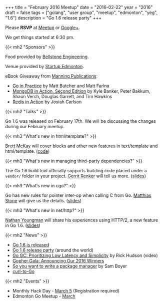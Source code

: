 +++
title = "February 2016 Meetup"
date = "2016-02-22"
year = "2016"
draft = false
tags = ["golang", "user group", "meetup", "edmonton", "yeg", "1.6"]
description = "Go 1.6 release party"
+++

Please **RSVP** at [Meetup](https://www.meetup.com/startupedmonton/events/qfwsfhyvdbdc/) or [Google+](https://plus.google.com/events/co9qsfsbimjdb1p5qdbuomnuqm8?authkey=CPPGj8eOxoHMmwE).

We get things started at 6:30 pm.

{{< mh2 "Sponsors" >}}

Food provided by [Bellstone Engineering](https://bellstone.ca/).

Venue provided by [Startup Edmonton](https://www.startupedmonton.com/).

eBook Giveaway from [Manning Publications](https://manning.com/):

- [Go in Practice](https://www.manning.com/books/go-in-practice) by Matt Butcher and Matt Farina
- [MongoDB in Action, Second Edition](https://www.manning.com/books/mongodb-in-action-second-edition) by Kyle Banker, Peter Bakkum, Shaun Verch, Douglas Garrett, and Tim Hawkins
- [Redis in Action](https://www.manning.com/books/redis-in-action) by Josiah Carlson

{{< mh2 "Talks" >}}

Go 1.6 was released on February 17th. We will be discussing the changes during our February meetup.

{{< mh3 "What's new in html/template?" >}}

[Brett McKay](https://github.com/mckayb24) will cover blocks and other new features in text/template and html/template. ([code](https://github.com/mckayb24/TemplateTalk))

{{< mh3 "What's new in managing third-party dependencies?" >}}

The Go 1.6 build tool officially supports building code placed under a `vendor/` folder in your project. [Gerrit Renker](https://github.com/grrtrr) will tell us more. ([slides](https://github.com/edmontongo/presentations/blob/master/2016-02/vendor_experiment1.6/vendor_experiment.pdf))

{{< mh3 "What's new in cgo?" >}}

Go has new rules for pointer inter-op when calling C from Go. [Matthias Stone](https://github.com/matthias-stone) will give us the details. ([slides](https://talks.godoc.org/github.com/edmontongo/presentations/2016-02/pointers1.6.slide))

{{< mh3 "What's new in net/http?" >}}

[Nathan Youngman](https://github.com/nathany) will share his experiences using HTTP/2, a new feature in Go 1.6. ([slides](https://speakerdeck.com/nathany/2))

{{< mh2 "News" >}}

- [Go 1.6 is released](https://blog.golang.org/go1.6)
- [Go 1.6 release party](https://github.com/golang/go/wiki/Go-1.6-release-party) (around the world)
- [Go GC: Prioritizing Low Latency and Simplicity](http://www.infoq.com/presentations/go-gc-performance) by Rick Hudson (video)
- [Gopher Gala: Announcing Our 2016 Winners](http://gophergala.com/blog/gopher/gala/2016/02/05/winners-2016/)
- [So you want to write a package manager](https://medium.com/@sdboyer/so-you-want-to-write-a-package-manager-4ae9c17d9527#.h5noe1x6l) by Sam Boyer
- [curl-to-Go](https://mholt.github.io/curl-to-go/)

{{< mh2 "Events" >}}

- Monthly Hack Day - [March 5](https://www.meetup.com/startupedmonton/events/228651865/) (Registration required)
- Edmonton Go Meetup - [March](/meetup/2016-03/)
